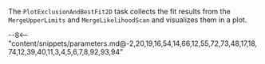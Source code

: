 The `PlotExclusionAndBestFit2D` task collects the fit results from the `MergeUpperLimits` and `MergeLikelihoodScan` and visualizes them in a plot.

<div class="dhi_parameter_table">

--8<-- "content/snippets/parameters.md@-2,20,19,16,54,14,66,12,55,72,73,48,17,18,74,12,39,40,11,3,4,5,6,7,8,92,93,94"

</div>

